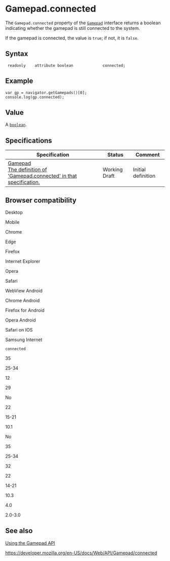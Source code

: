 # Gamepad.connected

The `Gamepad.connected` property of the [`Gamepad`](../gamepad) interface returns a boolean indicating whether the gamepad is still connected to the system.

If the gamepad is connected, the value is `true`; if not, it is `false`.

## Syntax

     readonly    attribute boolean             connected;

## Example

    var gp = navigator.getGamepads()[0];
    console.log(gp.connected);

## Value

A [`boolean`](https://developer.mozilla.org/en-US/docs/Web/JavaScript/Reference/Global_Objects/Boolean).

## Specifications

<table><thead><tr class="header"><th>Specification</th><th>Status</th><th>Comment</th></tr></thead><tbody><tr class="odd"><td><a href="https://w3c.github.io/gamepad/#dom-gamepad-connected">Gamepad<br />
<span class="small">The definition of 'Gamepad.connected' in that specification.</span></a></td><td><span class="spec-wd">Working Draft</span></td><td>Initial definition</td></tr></tbody></table>

## Browser compatibility

Desktop

Mobile

Chrome

Edge

Firefox

Internet Explorer

Opera

Safari

WebView Android

Chrome Android

Firefox for Android

Opera Android

Safari on IOS

Samsung Internet

`connected`

35

25-34

12

29

No

22

15-21

10.1

No

35

25-34

32

22

14-21

10.3

4.0

2.0-3.0

## See also

[Using the Gamepad API](../gamepad_api/using_the_gamepad_api)

<a href="https://developer.mozilla.org/en-US/docs/Web/API/Gamepad/connected" class="_attribution-link">https://developer.mozilla.org/en-US/docs/Web/API/Gamepad/connected</a>

